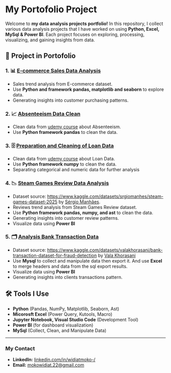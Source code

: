 # My Portofolio Project

Welcome to **my data analysis projects portfolio!** In this repository, I collect various data analysis projects that I have worked on using **Python, Excel, MySql & Power BI**. Each project focuses on exploring, processing, visualizing, and gaining insights from data.

## 📂 Project in Portofolio

### 1. 📊 [E-commerce Sales Data Analysis](https://github.com/mokojalpad/Data-Analysis-Portofolio/blob/main/P1%20-%20E-commerce%20Sales%20Data%20Analysis/ecommerce.ipynb)

- Sales trend analysis from E-commerce dataset.
- Use **Python and framework pandas, matplotlib and seaborn** to explore data.
- Generating insights into customer purchasing patterns.

### 2. 📈 [Absenteeism Data Clean](https://github.com/mokojalpad/Data-Analysis-Portofolio/blob/main/P2%20-%20Absenteeism%20Data%20Clean/Absenteeism-Exercise.ipynb)

- Clean data from [udemy course](https://www.udemy.com/course/the-data-analyst-course-complete-data-analyst-bootcamp/) about Absenteeism.
- Use **Python framework pandas** to clean the data.

### 3. 🗄️ [Preparation and Cleaning of Loan Data](https://github.com/mokojalpad/Data-Analysis-Portofolio/blob/main/P3%20-%20Preparation%20and%20Cleaning%20of%20Loan%20Data/A-Loan-Data-Example-with-NumPy-Template.ipynb)

- Clean data from [udemy course](https://www.udemy.com/course/the-data-analyst-course-complete-data-analyst-bootcamp/) about Loan Data.
- Use **Python framework numpy** to clean the data.
- Separating categorical and numeric data for further analysis

### 4. 📉 [Steam Games Review Data Analysis](https://github.com/mokojalpad/Data-Analysis-Portofolio/blob/main/P5%20-%20Steam%20Games%20Review%20Data%20Analysis/!Explanation,%20Insight%20&%20Conclusion.md)

- Dataset source: https://www.kaggle.com/datasets/srgiomanhes/steam-games-dataset-2025 by [Sérgio Manhães](https://www.kaggle.com/srgiomanhes).
- Reviews trend analysis from Steam Games Review dataset.
- Use **Python framework pandas, numpy, and ast** to clean the data.
- Generating insights into customer review patterns.
- Visualize data using **Power BI**

### 5. 🗂️ [Analysis Bank Transaction Data](https://github.com/mokojalpad/Data-Analysis-Portofolio/blob/main/P4%20-%20Bank%20Transaction/!Explanation%2C%20Insight%20%26%20Conclusion.md)

- Dataset source: https://www.kaggle.com/datasets/valakhorasani/bank-transaction-dataset-for-fraud-detection by [Vala Khorasani](https://www.kaggle.com/valakhorasani)
- Use **Mysql** to collect and manipulate data then export it. And use **Excel** to merge headers and data from the sql export results.
- Visualize data using **Power BI**
- Generating insights into clients transactions pattern.

## 🛠 Tools I Use

- **Python** (Pandas, NumPy, Matplotlib, Seaborn, Ast)
- **Micorosft Excel** (Power Query, Kutools, Macro)
- **Jupyter Notebook, Visual Studio Code** (Development Tool)
- **Power BI** (for dashboard visualization)
- **MySql** (Collect, Clean, and Manipulate Data)

---

### My Contact

- **LinkedIn:** [linkedin.com/in/widiatmoko-/](https://www.linkedin.com/in/widiatmoko-/)
- **Email:** mokowidiat.22@gmail.com
